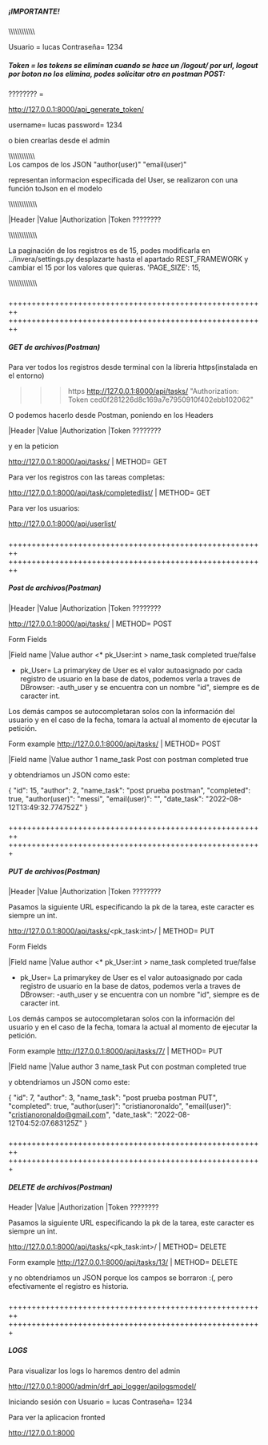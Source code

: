 ##### ¡IMPORTANTE! #####
\\\\\\\\\\\\\\\\\\\\\\\\

Usuario = lucas
Contraseña= 1234
##### Token =  los tokens se eliminan cuando se hace un /logout/ por url, logout por boton no los elimina, podes solicitar otro en postman POST: #####

???????? = 

http://127.0.0.1:8000/api_generate_token/

username= lucas
password= 1234

o bien crearlas desde el admin


\\\\\\\\\\\\\\\\\\\\\\\\\
Los campos de los JSON 
"author(user)"
"email(user)"

representan informacion especificada del User, se realizaron con una función toJson en el modelo

\\\\\\\\\\\\\\\\\\\\\\\\\

|Header          |Value
|Authorization	 |Token ????????

\\\\\\\\\\\\\\\\\\\\\\\\\

La paginación de los registros es de 15, podes modificarla en ../invera/settings.py 
desplazarte hasta el apartado 
REST_FRAMEWORK
y cambiar el 15 por los valores que quieras.
'PAGE_SIZE': 15,

\\\\\\\\\\\\\\\\\\\\\\\\\


#####


#####


#####
++++++++++++++++++++++++++++++++++++++++++++++++++++++++
++++++++++++++++++++++++++++++++++++++++++++++++++++++++
##### GET de archivos(Postman)

Para ver todos los registros desde terminal con la libreria https(instalada en el entorno)

>>> https http://127.0.0.1:8000/api/tasks/ "Authorization: Token ced0f281226d8c169a7e7950910f402ebb102062"


O podemos hacerlo desde Postman, poniendo en los Headers 

|Header          |Value
|Authorization	 |Token ????????

y en la peticion

http://127.0.0.1:8000/api/tasks/  | METHOD= GET

Para ver los registros con las tareas completas:

http://127.0.0.1:8000/api/task/completedlist/ | METHOD= GET

Para ver los usuarios:

http://127.0.0.1:8000/api/userlist/

#####
++++++++++++++++++++++++++++++++++++++++++++++++++++++++
++++++++++++++++++++++++++++++++++++++++++++++++++++++++
##### Post de archivos(Postman)
 
|Header          |Value
|Authorization	 |Token ????????


http://127.0.0.1:8000/api/tasks/  | METHOD= POST

Form Fields

|Field name      |Value
author		 <* pk_User:int > 
name_task	 <texto de ejemplo>
completed        true/false

* pk_User= La primarykey de User es el valor autoasignado por cada registro de usuario en la base de datos, podemos verla a traves de DBrowser:
-auth_user
y se encuentra con un nombre "id", siempre es de caracter int.


Los demás campos se autocompletaran solos con la información del usuario y en el caso de la fecha, tomara la actual al momento de ejecutar la petición.

Form example
http://127.0.0.1:8000/api/tasks/ | METHOD= POST

|Field name      |Value
author		      1 
name_task	     Post con postman
completed        true


y obtendriamos un JSON como este:

{
    "id": 15,
    "author": 2,
    "name_task": "post prueba postman",
    "completed": true,
    "author(user)": "messi",
    "email(user)": "",
    "date_task": "2022-08-12T13:49:32.774752Z"
}




#####
++++++++++++++++++++++++++++++++++++++++++++++++++++++++
+++++++++++++++++++++++++++++++++++++++++++++++++++++++
##### PUT de archivos(Postman)


|Header          |Value
|Authorization	 |Token ????????

Pasamos la siguiente URL especificando la pk de la tarea, este caracter es siempre un int.

http://127.0.0.1:8000/api/tasks/<pk_task:int>/  | METHOD= PUT

Form Fields

|Field name      |Value
author		 <* pk_User:int > 
name_task	 <texto de ejemplo>
completed        true/false


* pk_User= La primarykey de User es el valor autoasignado por cada registro de usuario en la base de datos, podemos verla a traves de DBrowser:
-auth_user
y se encuentra con un nombre "id", siempre es de caracter int.


Los demás campos se autocompletaran solos con la información del usuario y en el caso de la fecha, tomara la actual al momento de ejecutar la petición.


Form example
http://127.0.0.1:8000/api/tasks/7/             | METHOD= PUT

|Field name      |Value
author		 3 
name_task	 Put con postman
completed        true


y obtendriamos un JSON como este:

{
    "id": 7,
    "author": 3,
    "name_task": "post prueba postman PUT",
    "completed": true,
    "author(user)": "cristianoronaldo",
    "email(user)": "cristianoronaldo@gmail.com",
    "date_task": "2022-08-12T04:52:07.683125Z"
}



#####
++++++++++++++++++++++++++++++++++++++++++++++++++++++++
+++++++++++++++++++++++++++++++++++++++++++++++++++++++
##### DELETE de archivos(Postman)

Header          |Value
|Authorization	 |Token ????????

Pasamos la siguiente URL especificando la pk de la tarea, este caracter es siempre un int.

http://127.0.0.1:8000/api/tasks/<pk_task:int>/  | METHOD= DELETE



Form example
http://127.0.0.1:8000/api/tasks/13/ | METHOD= DELETE



y no obtendriamos un JSON porque los campos se borraron :(, pero efectivamente el registro es historia.



#####
++++++++++++++++++++++++++++++++++++++++++++++++++++++++
+++++++++++++++++++++++++++++++++++++++++++++++++++++++
##### LOGS

Para visualizar los logs lo haremos dentro del admin


http://127.0.0.1:8000/admin/drf_api_logger/apilogsmodel/

Iniciando sesión con 
Usuario = lucas
Contraseña= 1234


Para ver la aplicacion fronted

http://127.0.0.1:8000
